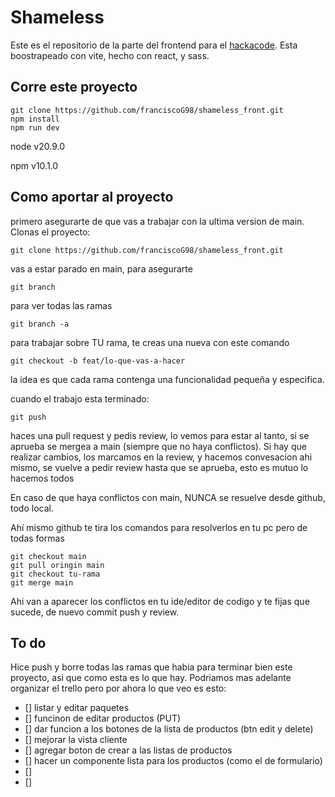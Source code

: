 # Shameless

Este es el repositorio de la parte del frontend para el [hackacode](https://hackacode.todocodeacademy.com/).
Esta boostrapeado con vite, hecho con react, y sass.


## Corre este proyecto

```
git clone https://github.com/franciscoG98/shameless_front.git
npm install
npm run dev
```

node v20.9.0

npm v10.1.0


## Como aportar al proyecto

primero asegurarte de que vas a trabajar con la ultima version de main. Clonas el proyecto:


```
git clone https://github.com/franciscoG98/shameless_front.git
```

vas a estar parado en main, para asegurarte
```
git branch
```

para ver todas las ramas
```
git branch -a
```

para trabajar sobre TU rama, te creas una nueva con este comando
```
git checkout -b feat/lo-que-vas-a-hacer
```

la idea es que cada rama contenga una funcionalidad pequeña y especifica.

cuando el trabajo esta terminado:
```
git push
```
haces una pull request y pedis review, lo vemos para estar al tanto, si se aprueba se mergea a main (siempre que no haya conflictos). Si hay que realizar cambios, los marcamos en la review, y hacemos convesacion ahi mismo, se vuelve a pedir review hasta que se aprueba, esto es mutuo lo hacemos todos

En caso de que haya conflictos con main, NUNCA se resuelve desde github, todo local.

Ahí mismo github te tira los comandos para resolverlos en tu pc pero de todas formas
```
git checkout main
git pull oringin main
git checkout tu-rama
git merge main
```

Ahi van a aparecer los conflictos en tu ide/editor de codigo y te fijas que sucede, de nuevo commit push y review.


## To do

Hice push y borre todas las ramas que habia para terminar bien este proyecto, asi que como esta es lo que hay. Podriamos mas adelante organizar el trello pero por ahora lo que veo es esto:

- [] listar y editar paquetes
- [] funcinon de editar productos (PUT)
- [] dar funcion a los botones de la lista de productos (btn edit y delete)
- [] mejorar la vista cliente
- [] agregar boton de crear a las listas de productos
- [] hacer un componente lista para los productos (como el de formulario)
- [] 
- [] 
